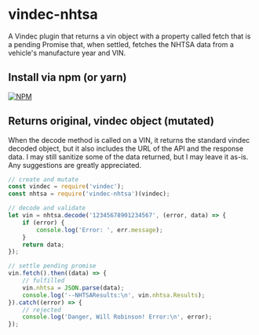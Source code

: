 # vindec-nhtsa
A Vindec plugin that returns a vin object with a property called fetch that is a pending Promise that, when settled, fetches the NHTSA data from a vehicle's manufacture year and VIN.

## Install via npm (or yarn)
[![NPM](https://nodei.co/npm/vindec-nhtsa.png?downloads=true&downloadRank=true&stars=true)](https://www.npmjs.com/package/vindec-nhtsa)

## Returns original, vindec object (mutated)
When the decode method is called on a VIN, it returns the standard vindec decoded object, but
it also includes the URL of the API and the response data.  I may still sanitize some of the
data returned, but I may leave it as-is.  Any suggestions are greatly appreciated.

```javascript
// create and mutate 
const vindec = require('vindec');
const nhtsa = require('vindec-nhtsa')(vindec);

// decode and validate
let vin = nhtsa.decode('12345678901234567', (error, data) => {
	if (error) {
		console.log('Error: ', err.message);
	}
	return data;
});

// settle pending promise
vin.fetch().then((data) => {
	// fulfilled
	vin.nhtsa = JSON.parse(data);
    console.log('--NHTSAResults:\n', vin.nhtsa.Results);
}).catch((error) => {
	// rejected
    console.log('Danger, Will Robinson! Error:\n', error);
});
``` 
